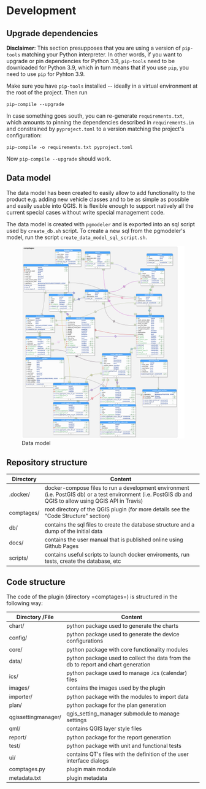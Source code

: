 # Development

## Upgrade dependencies

__Disclaimer__: This section presupposes that you are using a version of `pip-tools` matching your Python interpreter. In other words, if you want to upgrade or pin dependencies for Python 3.9, `pip-tools` need to be downloaded for Python 3.9, which in turn means that if you use `pip`, you need to use `pip` for Pyhton 3.9.

Make sure you have `pip-tools` installed -- ideally in a virtual environment at the root of the project. Then run

    pip-compile --upgrade

In case something goes south, you can re-generate `requirements.txt`, which amounts to pinning the dependencies described in `requirements.in` and constrained by `pyproject.toml` to a version matching the project's configuration:

    pip-compile -o requirements.txt pyproject.toml
    
Now `pip-compile --upgrade` should work.

## Data model
The data model has been created to easily allow to add functionality to the product
e.g. adding new vehicle classes and to be as simple as possible and easily
usable into QGIS. It is flexible enough to support natively all the current
special cases without write special management code.

The data model is created with `pgmodeler` and is exported into an sql script
used by `create_db.sh` script. To create a new sql from the pgmodeler's model,
run the script `create_data_model_sql_script.sh`.

<figure>
  <img src="../assets/data_model.png" width="800" />
  <figcaption>Data model</figcaption>
</figure>

## Repository structure
   | Directory  | Content                                                                                                                                                    |
   |------------|------------------------------------------------------------------------------------------------------------------------------------------------------------|
   | .docker/   | docker-compose files to run a development environment (i.e. PostGIS db) or a test environment (i.e. PostGIS db and QGIS to allow using QGIS API in Travis) |
   | comptages/ | root directory of the QGIS plugin (for more details see the "Code Structure" section)                                                                      |
   | db/        | contains the sql files to create the database structure and a dump of the initial data                                                                     |
   | docs/      | contains the user manual that is published online using Github Pages                                                                                       |
   | scripts/   | contains useful scripts to launch docker enviroments, run tests, create the database, etc                                                                  |

## Code structure

The code of the plugin (directory =comptages=) is structured in the following way:

   | Directory /File     | Content                                                                            |
   |---------------------|------------------------------------------------------------------------------------|
   | chart/              | python package used to generate the charts                                         |
   | config/             | python package used to generate the device configurations                          |
   | core/               | python package with core functionality modules                                     |
   | data/               | python package used to collect the data from the db to report and chart generation |
   | ics/                | python package used to manage .ics (calendar) files                                |
   | images/             | contains the images used by the plugin                                             |
   | importer/           | python package with the modules to import data                                     |
   | plan/               | python package for the plan generation                                             |
   | qgissettingmanager/ | qgis_setting_manager submodule to manage settings                                  |
   | qml/                | contains QGIS layer style files                                                    |
   | report/             | python package for the report generation                                           |
   | test/               | python package with unit and functional tests                                      |
   | ui/                 | contains QT's files with the definition of the user interface dialogs              |
   | comptages.py        | plugin main module                                                                 |
   | metadata.txt        | plugin metadata                                                                    |

